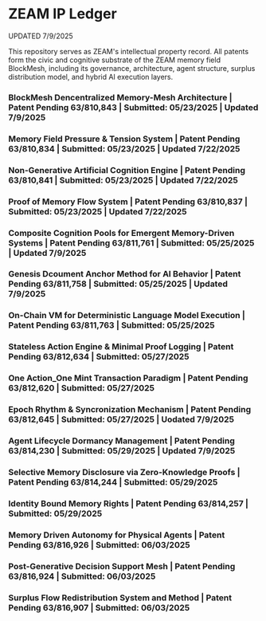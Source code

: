 # ZEAM IP Ledger  

UPDATED 7/9/2025

This repository serves as ZEAM's intellectual property record.  All patents form the civic and cognitive substrate of the ZEAM memory field BlockMesh, including its governance, architecture, agent structure, surplus distribution model, and hybrid AI execution layers. 

### BlockMesh Dencentralized Memory-Mesh Architecture | Patent Pending 63/810,843 | Submitted: 05/23/2025 | Updated 7/9/2025

### Memory Field Pressure & Tension System | Patent Pending 63/810,834 | Submitted: 05/23/2025 | Updated 7/22/2025

### Non-Generative Artificial Cognition Engine | Patent Pending 63/810,841 | Submitted: 05/23/2025 | Updated 7/22/2025

### Proof of Memory Flow System | Patent Pending 63/810,837 | Submitted: 05/23/2025 | Updated 7/22/2025

### Composite Cognition Pools for Emergent Memory-Driven Systems | Patent Pending 63/811,761 | Submitted: 05/25/2025 | Updated 7/9/2025

### Genesis Dcoument Anchor Method for AI Behavior | Patent Pending 63/811,758 | Submitted: 05/25/2025 | Updated 7/9/2025

### On-Chain VM for Deterministic Language Model Execution | Patent Pending 63/811,763 | Submitted: 05/25/2025

### Stateless Action Engine & Minimal Proof Logging | Patent Pending 63/812,634 | Submitted: 05/27/2025

### One Action_One Mint Transaction Paradigm | Patent Pending 63/812,620 | Submitted: 05/27/2025

### Epoch Rhythm & Syncronization Mechanism | Patent Pending 63/812,645 | Submitted: 05/27/2025 | Uodated 7/9/2025

### Agent Lifecycle Dormancy Management | Patent Pending 63/814,230 | Submitted: 05/29/2025 | Updated 7/9/2025

### Selective Memory Disclosure via Zero-Knowledge Proofs | Patent Pending 63/814,244 | Submitted: 05/29/2025

### Identity Bound Memory Rights | Patent Pending 63/814,257 | Submitted: 05/29/2025

### Memory Driven Autonomy for Physical Agents | Patent Pending 63/816,926 | Submitted: 06/03/2025

### Post-Generative Decision Support Mesh | Patent Pending 63/816,924 | Submitted: 06/03/2025

### Surplus Flow Redistribution System and Method | Patent Pending 63/816,907 | Submitted: 06/03/2025
